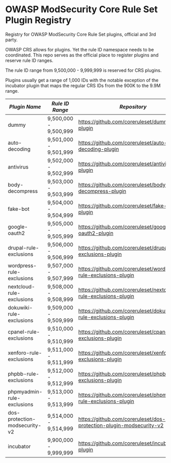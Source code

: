# OWASP ModSecurity Core Rule Set Plugin Registry
Registry for OWASP ModSecurity Core Rule Set plugins, official and 3rd party.

OWASP CRS allows for plugins. Yet the rule ID namespace needs to be coordinated. This repo serves as the official 
place to register plugins and reserve rule ID ranges.

The rule ID range from 9,500,000 - 9,999,999 is reserved for CRS plugins.

Plugins usually get a range of 1,000 IDs with the notable exception of the incubator plugin that
maps the regular CRS IDs from the 900K to the 9.9M range.

| *Plugin Name*                 | *Rule ID Range*       | *Repository*                                                        | *Type*   |
|-------------------------------|-----------------------|---------------------------------------------------------------------|----------|
| dummy                         | 9,500,000 - 9,500,999 | https://github.com/coreruleset/dummy-plugin                         | official |
| auto-decoding                 | 9,501,000 - 9,501,999 | https://github.com/coreruleset/auto-decoding-plugin                 | official |
| antivirus                     | 9,502,000 - 9,502,999 | https://github.com/coreruleset/antivirus-plugin                     | official |
| body-decompress               | 9,503,000 - 9,503,999 | https://github.com/coreruleset/body-decompress-plugin               | official |
| fake-bot                      | 9,504,000 - 9,504,999 | https://github.com/coreruleset/fake-bot-plugin                      | official |
| google-oauth2                 | 9,505,000 - 9,505,999 | https://github.com/coreruleset/google-oauth2-plugin                 | official |
| drupal-rule-exclusions        | 9,506,000 - 9,506,999 | https://github.com/coreruleset/drupal-rule-exclusions-plugin        | official |
| wordpress-rule-exclusions     | 9,507,000 - 9,507,999 | https://github.com/coreruleset/wordpress-rule-exclusions-plugin     | official |
| nextcloud-rule-exclusions     | 9,508,000 - 9,508,999 | https://github.com/coreruleset/nextcloud-rule-exclusions-plugin     | official |
| dokuwiki-rule-exclusions      | 9,509,000 - 9,509,999 | https://github.com/coreruleset/dokuwiki-rule-exclusions-plugin      | official |
| cpanel-rule-exclusions        | 9,510,000 - 9,510,999 | https://github.com/coreruleset/cpanel-rule-exclusions-plugin        | official |
| xenforo-rule-exclusions       | 9,511,000 - 9,511,999 | https://github.com/coreruleset/xenforo-rule-exclusions-plugin       | official |
| phpbb-rule-exclusions         | 9,512,000 - 9,512,999 | https://github.com/coreruleset/phpbb-rule-exclusions-plugin         | official |
| phpmyadmin-rule-exclusions    | 9,513,000 - 9,513,999 | https://github.com/coreruleset/phpmyadmin-rule-exclusions-plugin    | official |
| dos-protection-modsecurity-v2 | 9,514,000 - 9,514,999 | https://github.com/coreruleset/dos-protection-plugin-modsecurity-v2 | official |
| incubator                     | 9,900,000 - 9,999,999 | https://github.com/coreruleset/incubator-plugin                     | official |
